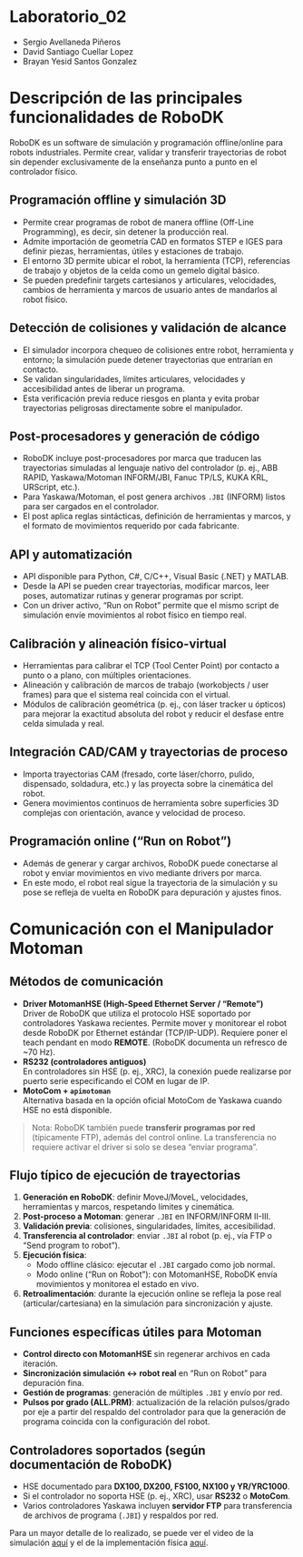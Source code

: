 # Laboratorio_02
* Sergio Avellaneda Piñeros
* David Santiago Cuellar Lopez
* Brayan Yesid Santos Gonzalez

# Descripción de las principales funcionalidades de RoboDK

RoboDK es un software de simulación y programación offline/online para robots industriales. Permite crear, validar y transferir trayectorias de robot sin depender exclusivamente de la enseñanza punto a punto en el controlador físico.

## Programación offline y simulación 3D
- Permite crear programas de robot de manera offline (Off-Line Programming), es decir, sin detener la producción real.
- Admite importación de geometría CAD en formatos STEP e IGES para definir piezas, herramientas, útiles y estaciones de trabajo.
- El entorno 3D permite ubicar el robot, la herramienta (TCP), referencias de trabajo y objetos de la celda como un gemelo digital básico.
- Se pueden predefinir targets cartesianos y articulares, velocidades, cambios de herramienta y marcos de usuario antes de mandarlos al robot físico.

## Detección de colisiones y validación de alcance
- El simulador incorpora chequeo de colisiones entre robot, herramienta y entorno; la simulación puede detener trayectorias que entrarían en contacto.
- Se validan singularidades, límites articulares, velocidades y accesibilidad antes de liberar un programa.
- Esta verificación previa reduce riesgos en planta y evita probar trayectorias peligrosas directamente sobre el manipulador.

## Post-procesadores y generación de código
- RoboDK incluye post-procesadores por marca que traducen las trayectorias simuladas al lenguaje nativo del controlador (p. ej., ABB RAPID, Yaskawa/Motoman INFORM/JBI, Fanuc TP/LS, KUKA KRL, URScript, etc.).
- Para Yaskawa/Motoman, el post genera archivos `.JBI` (INFORM) listos para ser cargados en el controlador.
- El post aplica reglas sintácticas, definición de herramientas y marcos, y el formato de movimientos requerido por cada fabricante.

## API y automatización
- API disponible para Python, C#, C/C++, Visual Basic (.NET) y MATLAB.
- Desde la API se pueden crear trayectorias, modificar marcos, leer poses, automatizar rutinas y generar programas por script.
- Con un driver activo, “Run on Robot” permite que el mismo script de simulación envíe movimientos al robot físico en tiempo real.

## Calibración y alineación físico-virtual
- Herramientas para calibrar el TCP (Tool Center Point) por contacto a punto o a plano, con múltiples orientaciones.
- Alineación y calibración de marcos de trabajo (workobjects / user frames) para que el sistema real coincida con el virtual.
- Módulos de calibración geométrica (p. ej., con láser tracker u ópticos) para mejorar la exactitud absoluta del robot y reducir el desfase entre celda simulada y real.

## Integración CAD/CAM y trayectorias de proceso
- Importa trayectorias CAM (fresado, corte láser/chorro, pulido, dispensado, soldadura, etc.) y las proyecta sobre la cinemática del robot.
- Genera movimientos continuos de herramienta sobre superficies 3D complejas con orientación, avance y velocidad de proceso.

## Programación online (“Run on Robot”)
- Además de generar y cargar archivos, RoboDK puede conectarse al robot y enviar movimientos en vivo mediante drivers por marca.
- En este modo, el robot real sigue la trayectoria de la simulación y su pose se refleja de vuelta en RoboDK para depuración y ajustes finos.


# Comunicación con el Manipulador Motoman

## Métodos de comunicación
- **Driver MotomanHSE (High-Speed Ethernet Server / “Remote”)**  
  Driver de RoboDK que utiliza el protocolo HSE soportado por controladores Yaskawa recientes. Permite mover y monitorear el robot desde RoboDK por Ethernet estándar (TCP/IP-UDP). Requiere poner el teach pendant en modo **REMOTE**. (RoboDK documenta un refresco de ~70 Hz).
- **RS232 (controladores antiguos)**  
  En controladores sin HSE (p. ej., XRC), la conexión puede realizarse por puerto serie especificando el COM en lugar de IP.
- **MotoCom + `apimotoman`**  
  Alternativa basada en la opción oficial MotoCom de Yaskawa cuando HSE no está disponible.

> Nota: RoboDK también puede **transferir programas por red** (típicamente FTP), además del control online. La transferencia no requiere activar el driver si solo se desea “enviar programa”.

## Flujo típico de ejecución de trayectorias
1. **Generación en RoboDK**: definir MoveJ/MoveL, velocidades, herramientas y marcos, respetando límites y cinemática.
2. **Post-proceso a Motoman**: generar `.JBI` en INFORM/INFORM II-III.
3. **Validación previa**: colisiones, singularidades, límites, accesibilidad.
4. **Transferencia al controlador**: enviar `.JBI` al robot (p. ej., vía FTP o “Send program to robot”).
5. **Ejecución física**:  
   - Modo offline clásico: ejecutar el `.JBI` cargado como job normal.  
   - Modo online (“Run on Robot”): con MotomanHSE, RoboDK envía movimientos y monitorea el estado en vivo.
6. **Retroalimentación**: durante la ejecución online se refleja la pose real (articular/cartesiana) en la simulación para sincronización y ajuste.

## Funciones específicas útiles para Motoman
- **Control directo con MotomanHSE** sin regenerar archivos en cada iteración.
- **Sincronización simulación ↔ robot real** en “Run on Robot” para depuración fina.
- **Gestión de programas**: generación de múltiples `.JBI` y envío por red.
- **Pulsos por grado (ALL.PRM)**: actualización de la relación pulsos/grado por eje a partir del respaldo del controlador para que la generación de programa coincida con la configuración del robot.

## Controladores soportados (según documentación de RoboDK)
- HSE documentado para **DX100, DX200, FS100, NX100 y YR/YRC1000**.  
- Si el controlador no soporta HSE (p. ej., XRC), usar **RS232** o **MotoCom**.
- Varios controladores Yaskawa incluyen **servidor FTP** para transferencia de archivos de programa (`.JBI`) y respaldos por red.



Para un mayor detalle de lo realizado, se puede ver el video de la simulación [aquí](https://www.youtube.com/watch?v=jPIcGKx4hjY) y el de la implementación física [aquí](https://www.youtube.com/watch?v=a09duI1kMos).

